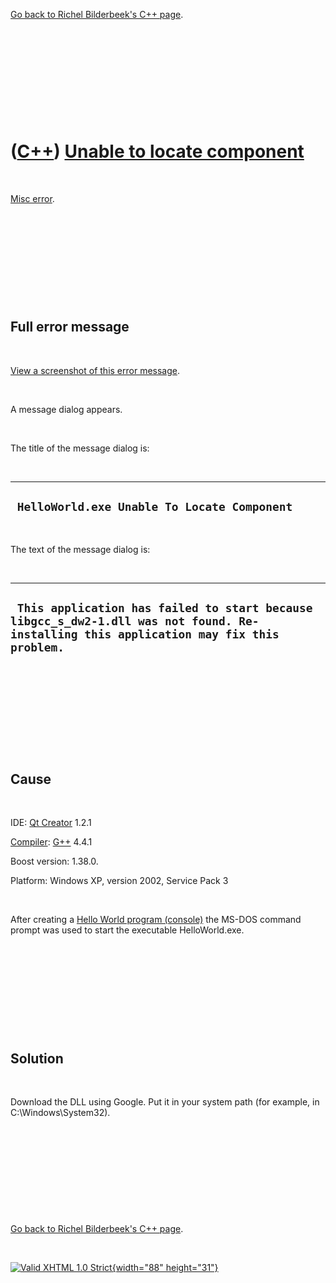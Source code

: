 

[Go back to Richel Bilderbeek's C++ page](Cpp.htm).

 

 

 

 

 

([C++](Cpp.htm)) [Unable to locate component](CppMiscErrorUnableToLocateComponent.htm)
======================================================================================

 

[Misc error](CppMiscError.htm).

 

 

 

 

 

Full error message
------------------

 

[View a screenshot of this error
message](CppMiscErrorUnableToLocateComponent.htm).

 

A message dialog appears.

 

The title of the message dialog is:

 

  ----------------------------------------------
  ` HelloWorld.exe Unable To Locate Component`
  ----------------------------------------------

 

The text of the message dialog is:

 

  ----------------------------------------------------------------------------------------------------------------------------------------
  ` This application has failed to start because libgcc_s_dw2-1.dll was not found. Re-installing this application may fix this problem.`
  ----------------------------------------------------------------------------------------------------------------------------------------

 

 

 

 

 

Cause
-----

 

IDE: [Qt Creator](CppQt.htm) 1.2.1

[Compiler](CppCompiler.htm): [G++](CppGpp.htm) 4.4.1

Boost version: 1.38.0.

Platform: Windows XP, version 2002, Service Pack 3

 

After creating a [Hello World program
(console)](CppBuilderHelloWorld.htm) the MS-DOS command prompt was used
to start the executable HelloWorld.exe.

 

 

 

 

 

Solution
--------

 

Download the DLL using Google. Put it in your system path (for example,
in C:\\Windows\\System32).

 

 

 

 

 

[Go back to Richel Bilderbeek's C++ page](Cpp.htm).



 

[![Valid XHTML 1.0 Strict](valid-xhtml10.png){width="88"
height="31"}](http://validator.w3.org/check?uri=referer)
